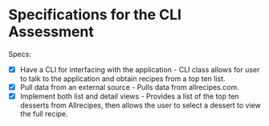 # Specifications for the CLI Assessment

Specs:
- [x] Have a CLI for interfacing with the application
      - CLI class allows for user to talk to the application and obtain recipes from a top ten list.
- [x] Pull data from an external source
      - Pulls data from allrecipes.com.
- [x] Implement both list and detail views
      - Provides a list of the top ten desserts from Allrecipes, then allows the user to select a dessert to view the full recipe. 
